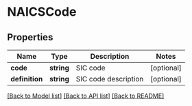# NAICSCode

## Properties
Name | Type | Description | Notes
------------ | ------------- | ------------- | -------------
**code** | **string** | SIC code | [optional] 
**definition** | **string** | SIC code description | [optional] 

[[Back to Model list]](../README.md#documentation-for-models) [[Back to API list]](../README.md#documentation-for-api-endpoints) [[Back to README]](../README.md)


